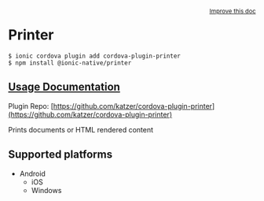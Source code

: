 <a style="float:right;font-size:12px;" href="http://github.com/ionic-team/ionic-native/edit/master/src/@ionic-native/plugins/printer/index.ts#L133">
  Improve this doc
</a>

# Printer

```
$ ionic cordova plugin add cordova-plugin-printer
$ npm install @ionic-native/printer
```

## [Usage Documentation](https://ionicframework.com/docs/native/printer/)

Plugin Repo: [https://github.com/katzer/cordova-plugin-printer](https://github.com/katzer/cordova-plugin-printer)

Prints documents or HTML rendered content

## Supported platforms

- Android
  - iOS
  - Windows
  



